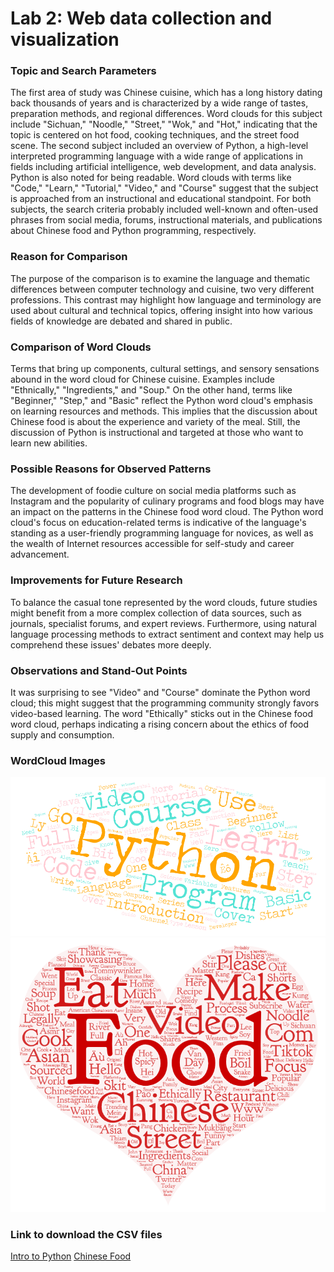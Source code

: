 # Lab 2: Web data collection and visualization

### Topic and Search Parameters
The first area of study was Chinese cuisine, which has a long history dating back thousands of years and is characterized by a wide range of tastes, preparation methods, and regional differences. Word clouds for this subject include "Sichuan," "Noodle," "Street," "Wok," and "Hot," indicating that the topic is centered on hot food, cooking techniques, and the street food scene. The second subject included an overview of Python, a high-level interpreted programming language with a wide range of applications in fields including artificial intelligence, web development, and data analysis. Python is also noted for being readable. Word clouds with terms like "Code," "Learn," "Tutorial," "Video," and "Course" suggest that the subject is approached from an instructional and educational standpoint. For both subjects, the search criteria probably included well-known and often-used phrases from social media, forums, instructional materials, and publications about Chinese food and Python programming, respectively.

### Reason for Comparison
The purpose of the comparison is to examine the language and thematic differences between computer technology and cuisine, two very different professions. This contrast may highlight how language and terminology are used about cultural and technical topics, offering insight into how various fields of knowledge are debated and shared in public.

### Comparison of Word Clouds
Terms that bring up components, cultural settings, and sensory sensations abound in the word cloud for Chinese cuisine. Examples include "Ethnically," "Ingredients," and "Soup." On the other hand, terms like "Beginner," "Step," and "Basic" reflect the Python word cloud's emphasis on learning resources and methods. This implies that the discussion about Chinese food is about the experience and variety of the meal. Still, the discussion of Python is instructional and targeted at those who want to learn new abilities.

### Possible Reasons for Observed Patterns
The development of foodie culture on social media platforms such as Instagram and the popularity of culinary programs and food blogs may have an impact on the patterns in the Chinese food word cloud. The Python word cloud's focus on education-related terms is indicative of the language's standing as a user-friendly programming language for novices, as well as the wealth of Internet resources accessible for self-study and career advancement.

### Improvements for Future Research
To balance the casual tone represented by the word clouds, future studies might benefit from a more complex collection of data sources, such as journals, specialist forums, and expert reviews. Furthermore, using natural language processing methods to extract sentiment and context may help us comprehend these issues' debates more deeply.

### Observations and Stand-Out Points
It was surprising to see "Video" and "Course" dominate the Python word cloud; this might suggest that the programming community strongly favors video-based learning. The word "Ethically" sticks out in the Chinese food word cloud, perhaps indicating a rising concern about the ethics of food supply and consumption.

### WordCloud Images
![Intro to Python](img/wordcloud-1.png "Python")
![Chinese Food](img/wordcloud-2.png "Chinese Food")

### Link to download the CSV files
[Intro to Python](assets/search-result-1.csv "Python")
[Chinese Food](assets/search-result-2.csv "Chinese Food")

